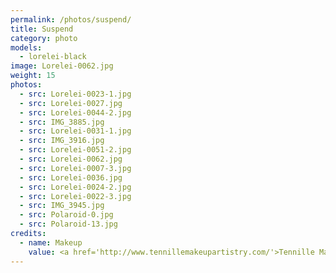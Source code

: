 ```yaml
---
permalink: /photos/suspend/
title: Suspend
category: photo
models:
  - lorelei-black
image: Lorelei-0062.jpg
weight: 15
photos:
  - src: Lorelei-0023-1.jpg
  - src: Lorelei-0027.jpg
  - src: Lorelei-0044-2.jpg
  - src: IMG_3885.jpg
  - src: Lorelei-0031-1.jpg
  - src: IMG_3916.jpg
  - src: Lorelei-0051-2.jpg
  - src: Lorelei-0062.jpg
  - src: Lorelei-0007-3.jpg
  - src: Lorelei-0036.jpg
  - src: Lorelei-0024-2.jpg
  - src: Lorelei-0022-3.jpg
  - src: IMG_3945.jpg
  - src: Polaroid-0.jpg
  - src: Polaroid-13.jpg
credits:
  - name: Makeup
    value: <a href='http://www.tennillemakeupartistry.com/'>Tennille Makeup Artistry</a>
---
```

